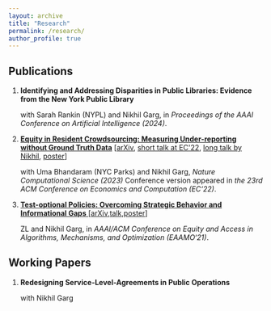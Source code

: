 ```yaml
---
layout: archive
title: "Research"
permalink: /research/
author_profile: true
---
```


## Publications

1. **Identifying and Addressing Disparities in Public Libraries: Evidence from the New York Public Library**

   with Sarah Rankin (NYPL) and Nikhil Garg, in *Proceedings of the AAAI Conference on Artificial Intelligence (2024)*.

2. **[Equity in Resident Crowdsourcing: Measuring Under-reporting without Ground Truth Data](https://dl.acm.org/doi/abs/10.1145/3490486.3538283)** [[arXiv](https://arxiv.org/abs/2204.08620), [short talk at EC'22](https://www.youtube.com/watch?v=DhZooUiuwK8&list=PLI0o-KVQWwQ_NOW1JQNU88BzGbxR4yksM&index=131), [long talk by Nikhil](https://www.youtube.com/watch?v=FxBpoGpn_6Q), [poster](files/Trees_poster.pdf)]

   with Uma Bhandaram (NYC Parks) and Nikhil Garg, *Nature Computational Science (2023)*
   Conference version appeared in *the 23rd ACM Conference on Economics and Computation (EC‘22)*.

3. [**Test-optional Policies: Overcoming Strategic Behavior and Informational Gaps** ](https://dl.acm.org/doi/abs/10.1145/3465416.3483293)[[arXiv](https://arxiv.org/abs/2107.08922),[talk](https://www.youtube.com/watch?v=GbYDhy3h8NI),[poster](files/Test_optional_poster.pdf)]

   ZL and Nikhil Garg, in *AAAI/ACM Conference on Equity and Access in Algorithms, Mechanisms, and Optimization (EAAMO‘21)*.




## Working Papers

1. **Redesigning Service-Level-Agreements in Public Operations**

   with Nikhil Garg



